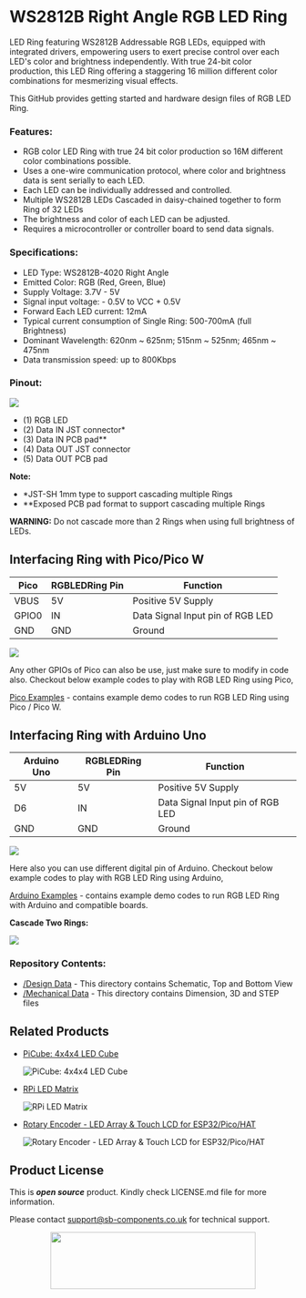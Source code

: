 # WS2812B Right Angle RGB LED Ring
LED Ring featuring WS2812B Addressable RGB LEDs, equipped with integrated drivers, empowering users to exert precise control over each LED's color and brightness independently. With true 24-bit color production, this LED Ring offering a staggering 16 million different color combinations for mesmerizing visual effects.
 
This GitHub provides getting started and hardware design files of RGB LED Ring.

### Features:
- RGB color LED Ring with true 24 bit color production so 16M different color combinations possible.
- Uses a one-wire communication protocol, where color and brightness data is sent serially to each LED.
- Each LED can be individually addressed and controlled.
- Multiple WS2812B LEDs Cascaded in daisy-chained together to form Ring of 32 LEDs
- The brightness and color of each LED can be adjusted.
- Requires a microcontroller or controller board to send data signals.

### Specifications:
- LED Type: WS2812B-4020 Right Angle 
- Emitted Color: RGB (Red, Green, Blue)
- Supply Voltage: 3.7V - 5V
- Signal input voltage: - 0.5V to VCC + 0.5V
- Forward Each LED current: 12mA
- Typical current consumption of Single Ring: 500-700mA (full Brightness)
- Dominant Wavelength: 620nm ~ 625nm; 515nm ~ 525nm; 465nm ~ 475nm
- Data transmission speed: up to 800Kbps

### Pinout: 
<img src="https://github.com/sbcshop/RGBLEDRing_RightAngle_32/blob/main/images/RGBRingLED_pinout.jpg" > 

- (1) RGB LED
- (2) Data IN JST connector*
- (3) Data IN PCB pad**
- (4) Data OUT JST connector 
- (5) Data OUT PCB pad

**Note:** 
- *JST-SH 1mm type to support cascading multiple Rings
- **Exposed PCB pad format to support cascading multiple Rings

**WARNING:** Do not cascade more than 2 Rings when using full brightness of LEDs.

## Interfacing Ring with Pico/Pico W

| Pico | RGBLEDRing Pin | Function | 
|---|---|---|
|VBUS | 5V | Positive 5V Supply |
|GPIO0 | IN | Data Signal Input pin of RGB LED |
|GND | GND | Ground | 

<img src="https://github.com/sbcshop/RGBLEDRing_RightAngle_32/blob/main/images/Demo_PicoRing.gif">

Any other GPIOs of Pico can also be use, just make sure to modify in code also. Checkout below example codes to play with RGB LED Ring using Pico,
 
[Pico Examples](https://github.com/sbcshop/RGBLEDRing_RightAngle_32/tree/main/examples/Pico%20examples) - contains example demo codes to run RGB LED Ring using Pico / Pico W.


## Interfacing Ring with Arduino Uno

| Arduino Uno | RGBLEDRing Pin | Function | 
|---|---|---|
|5V | 5V | Positive 5V Supply |
|D6 | IN | Data Signal Input pin of RGB LED |
|GND | GND | Ground | 

<img src="https://github.com/sbcshop/RGBLEDRing_RightAngle_32/blob/main/images/demo_ArduinoRing.gif">

Here also you can use different digital pin of Arduino. Checkout below example codes to play with RGB LED Ring using Arduino,

[Arduino Examples](https://github.com/sbcshop/RGBLEDRing_RightAngle_32/tree/main/examples/Arduino%20examples) - contains example demo codes to run RGB LED Ring with Arduino and compatible boards.

**Cascade Two Rings:**

<img src="https://github.com/sbcshop/RGBLEDRing_RightAngle_32/blob/main/images/Demo_tworing_pico.gif">


### Repository Contents:
  - [/Design Data](https://github.com/sbcshop/Scangenie_Hardware/tree/main/Design%20Data) - This directory contains Schematic, Top and Bottom View
  - [/Mechanical Data](https://github.com/sbcshop/Scangenie_Hardware/tree/main/Mechanical%20Data) - This directory contains Dimension, 3D and STEP files

## Related Products
  * [PiCube: 4x4x4 LED Cube](https://shop.sb-components.co.uk/products/picube-4x4x4-led-cube-kit-for-raspberry-pi?variant=567249895444) 
   
     ![PiCube: 4x4x4 LED Cube](https://shop.sb-components.co.uk/cdn/shop/products/4_983efe7f-fe0d-49e4-b69a-1fca41e4ce46.png?v=1609844104&width=300)   

  * [RPi LED Matrix](https://shop.sb-components.co.uk/products/rpi-led-matrix?_pos=2&_sid=1873dee50&_ss=r) 
   
     ![RPi LED Matrix](https://shop.sb-components.co.uk/cdn/shop/products/5819.jpg?v=1521213640&width=300) 

  * [Rotary Encoder - LED Array & Touch LCD for ESP32/Pico/HAT](https://shop.sb-components.co.uk/products/rotary-encoder-led-array-touch-lcd-for-esp32-pico-hat?variant=41002601644115) 
   
     ![Rotary Encoder - LED Array & Touch LCD for ESP32/Pico/HAT](https://shop.sb-components.co.uk/cdn/shop/files/15_38d1a51d-b726-4812-8f3b-648cc92b3419.jpg?v=1691845969&width=300) 

 
## Product License

This is ***open source*** product. Kindly check LICENSE.md file for more information.

Please contact support@sb-components.co.uk for technical support.
<p align="center">
  <img width="360" height="100" src="https://cdn.shopify.com/s/files/1/1217/2104/files/Logo_sb_component_3.png?v=1666086771&width=300">
</p>
